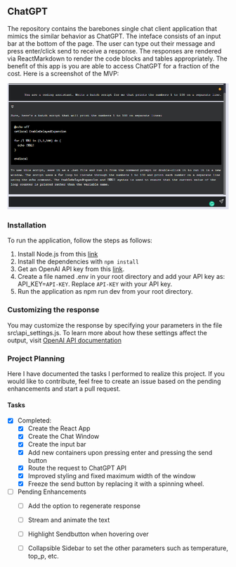 ## ChatGPT
The repository contains the barebones single chat client application that mimics the similar behavior as ChatGPT. The inteface consists of an input bar at the bottom of the page. The user can type out their message and press enter/click send to receive a response. The responses are rendered via ReactMarkdown to render the code blocks and tables appropriately. The benefit of this app is you are able to access ChatGPT for a fraction of the cost. 
Here is a screenshot of the MVP:
<!-- Add Image from assets/ -->
![demo](assets/demo_mvp_2.PNG)

### Installation
To run the application, follow the steps as follows: 
1) Install Node.js from this [link](https://nodejs.org/en/download/)
2) Install the dependencies with ```npm install```
3) Get an OpenAI API key from this [link](https://platform.openai.com/account/api-keys).
4) Create a file named .env in your root directory and add your API key as: API_KEY=```API-KEY```. Replace ```API-KEY``` with your API key.
5) Run the application as npm run dev from your root directory. 

### Customizing the response
You may customize the response by specifying your parameters in the file src\api_settings.js. To learn more about how these settings affect the output, visit [OpenAI API documentation](https://platform.openai.com/docs/api-reference/chat/create)

### Project Planning
Here I have documented the tasks I performed to realize this project. If you would like to contribute, feel free to create an issue based on the pending enhancements and start a pull request. 
#### Tasks
- [x] Completed:
  - [x] Create the React App
  - [x] Create the Chat Window
  - [x] Create the input bar
  - [x] Add new containers upon pressing enter and pressing the send button
  - [x] Route the request to ChatGPT API
  - [x] Improved styling and fixed maximum width of the window
  - [x] Freeze the send button by replacing it with a spinning wheel. 

- [ ] Pending Enhancements
  - [ ] Add the option to regenerate response
  - [ ] Stream and animate the text
  - [ ] Highlight Sendbutton when hovering over
  - [ ] Collapsible Sidebar to set the other parameters such as temperature, top_p, etc.

